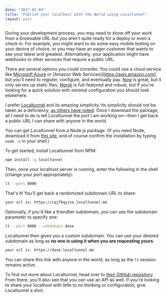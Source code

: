 ```yaml
---
date: "2017-02-04"
title: "Publish your localhost with the World using Localtunnel"
layout: post
---
```



During your development process, you may need to show off your work from a browsable URL but you aren't quite ready for a deploy or even a check in. For example, you might want to do some easy mobile testing on your device of choice, or you may have an eager customer that wants to see your latest and greatest. Alternatively, your application might have webhooks to other services that require a public URL.

There are several options you could consider. You could use a cloud service like [Microsoft Azure](https://azure.microsoft.com/en-us/) or [Amazon Web Services](<https://aws.amazon.com>], but you'll need to register, configure, and eventually pay. [Now](https://www.npmjs.com/package/localhost-now) is great, but it only serves up static files. [Ngrok](https://ngrok.com/) is full-featured and robust, but if you're looking for a quick solution with minimal configuration you should look elsewhere.

I prefer [Localtunnel](https://localtunnel.github.io/www/) and its amazing simplicity. Its simplicity should not be taken as a deficiency, [as others have noted](https://news.ycombinator.com/item?id=7585056). Once I download the package, all I need to do is tell Localtunnel the port I am working on—then I get back a public URL I can share with anyone in the world.

You can get Localtunnel from a Node.js package. (If you need Node, download it from [this site](https://nodejs.org/en/download/), and of course confirm the installation by typing `node -v` in your shell.)

To get started, install Localtunnel from NPM:

```bash
npm install -g localtunnel
```

Then, once your localhost server is running, enter the following in the shell (change your port appropriately):

```bash
lt --port 8000
```

That's it! You'll get back a randomized subdomain URL to share:

```bash
your url is: https://cqjfkqyjve.localtunnel.me
```

Optionally, if you'd like a friendlier subdomain, you can use the subdomain parameter to specify one:

```bash
lt --port 8000 --subdomain dave
```

Localtunnel then gives you a custom subdomain. You can use your desired subdomain as long as **no one is using it when you are requesting yours**.

```bash
your url is: https://dave.localtunnel.me
```

You can share this link with anyone in the world, as long as the `lt` session remains active.

To find out more about Localtunnel, head over to [their GitHub repository](https://github.com/localtunnel/localtunnel). From there, you'll also see that you can use an API as well. If you're looking to share your localhost with little to no thinking or configuration, give Localtunnel a shot.
